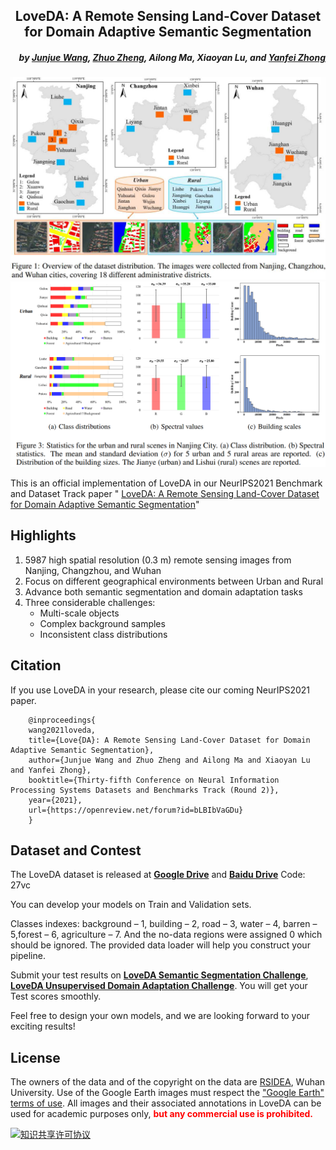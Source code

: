 <h2 align="center">LoveDA: A Remote Sensing Land-Cover Dataset for Domain Adaptive Semantic Segmentation</h2>

<h5 align="right">by <a href="https://junjue-wang.github.io/homepage/">Junjue Wang</a>, <a href="http://zhuozheng.top/">Zhuo Zheng</a>, Ailong Ma, Xiaoyan Lu, and <a href="http://rsidea.whu.edu.cn/">Yanfei Zhong</a></h5>

<div align="center">
  <img src="https://github.com/Junjue-Wang/resources/blob/main/LoveDA/LoveDA.jpg?raw=true">
  <img src="https://github.com/Junjue-Wang/resources/blob/main/LoveDA/statics_diff.png?raw=true">
</div>


This is an official implementation of LoveDA in our NeurIPS2021 Benchmark and Dataset Track paper "
<a href="https://arxiv.org/pdf/2110.08733.pdf">
LoveDA: A Remote Sensing Land-Cover Dataset for Domain Adaptive Semantic Segmentation</a>"


## Highlights
1. 5987 high spatial resolution (0.3 m) remote sensing images from Nanjing, Changzhou, and Wuhan
2. Focus on different geographical environments between Urban and Rural
3. Advance both semantic segmentation and domain adaptation tasks
4. Three considerable challenges:
    * Multi-scale objects
    * Complex background samples
    * Inconsistent class distributions

## Citation
If you use LoveDA in your research, please cite our coming NeurIPS2021 paper.
```text
    @inproceedings{
    wang2021loveda,
    title={Love{DA}: A Remote Sensing Land-Cover Dataset for Domain Adaptive Semantic Segmentation},
    author={Junjue Wang and Zhuo Zheng and Ailong Ma and Xiaoyan Lu and Yanfei Zhong},
    booktitle={Thirty-fifth Conference on Neural Information Processing Systems Datasets and Benchmarks Track (Round 2)},
    year={2021},
    url={https://openreview.net/forum?id=bLBIbVaGDu}
    }
```


## Dataset and Contest
The LoveDA dataset is released at [<b>Google Drive</b>](https://drive.google.com/drive/folders/1ibYV0qwn4yuuh068Rnc-w4tPi0U0c-ti?usp=sharing)
and [<b>Baidu Drive</b>](https://pan.baidu.com/s/1YrU1Y4Y0dS0f_OOHXpzspQ) Code: 27vc



You can develop your models on Train and Validation sets.

Classes indexes: background – 1, building – 2, road – 3,
                 water – 4, barren – 5,forest – 6, agriculture – 7. And the no-data regions were assigned 0
                 which should be ignored. The provided data loader will help you construct your pipeline.  
                 

Submit your test results on [<b>LoveDA Semantic Segmentation Challenge</b>](https://competitions.codalab.org/competitions/35865#), [<b>LoveDA Unsupervised Domain Adaptation Challenge</b>](https://competitions.codalab.org/competitions/35874).
You will get your Test scores smoothly.

Feel free to design your own models, and we are looking forward to your exciting results!


## License
The owners of the data and of the copyright on the data are [RSIDEA](http://rsidea.whu.edu.cn/), Wuhan University.
Use of the Google Earth images must respect the ["Google Earth" terms of use](https://about.google/brand-resource-center/products-and-services/geo-guidelines/).
All images and their associated annotations in LoveDA can be used for academic purposes only,
<font color="red"><b> but any commercial use is prohibited.</b></font>

<a rel="license" href="https://creativecommons.org/licenses/by-nc-sa/4.0/deed.en">
<img alt="知识共享许可协议" style="border-width:0" src="https://i.creativecommons.org/l/by-nc-sa/4.0/88x31.png" /></a>